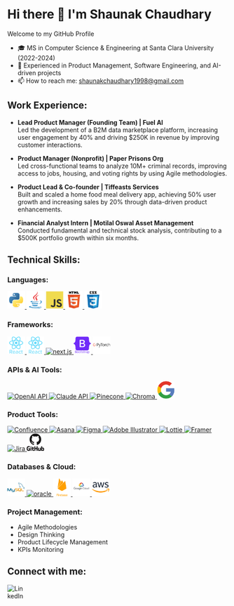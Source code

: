 # Hi there 👋 I'm Shaunak Chaudhary

Welcome to my GitHub Profile

- 🎓 MS in Computer Science & Engineering at Santa Clara University (2022-2024)
- 🌱 Experienced in Product Management, Software Engineering, and AI-driven projects
- 📫 How to reach me: [shaunakchaudhary1998@gmail.com](mailto:shaunakchaudhary1998@gmail.com)

## Work Experience:
- **Lead Product Manager (Founding Team) | Fuel AI**  
  Led the development of a B2M data marketplace platform, increasing user engagement by 40% and driving $250K in revenue by improving customer interactions.

- **Product Manager (Nonprofit) | Paper Prisons Org**  
  Led cross-functional teams to analyze 10M+ criminal records, improving access to jobs, housing, and voting rights by using Agile methodologies.

- **Product Lead & Co-founder | Tiffeasts Services**  
  Built and scaled a home food meal delivery app, achieving 50% user growth and increasing sales by 20% through data-driven product enhancements.

- **Financial Analyst Intern | Motilal Oswal Asset Management**  
  Conducted fundamental and technical stock analysis, contributing to a $500K portfolio growth within six months.

## Technical Skills:

### Languages:
<p align="left">
  <a href="https://www.python.org" target="_blank"> <img src="https://raw.githubusercontent.com/devicons/devicon/master/icons/python/python-original.svg" alt="python" width="40" height="40"/> </a>
  <a href="https://www.java.com" target="_blank"> <img src="https://raw.githubusercontent.com/devicons/devicon/master/icons/java/java-original.svg" alt="java" width="40" height="40"/> </a>
  <a href="https://developer.mozilla.org/en-US/docs/Web/JavaScript" target="_blank"> <img src="https://raw.githubusercontent.com/devicons/devicon/master/icons/javascript/javascript-original.svg" alt="javascript" width="40" height="40"/> </a>
  <a href="https://developer.mozilla.org/en-US/docs/Web/HTML" target="_blank"> <img src="https://raw.githubusercontent.com/devicons/devicon/master/icons/html5/html5-original-wordmark.svg" alt="html5" width="40" height="40"/> </a>
  <a href="https://developer.mozilla.org/en-US/docs/Web/CSS" target="_blank"> <img src="https://raw.githubusercontent.com/devicons/devicon/master/icons/css3/css3-original-wordmark.svg" alt="css3" width="40" height="40"/> </a>
</p>

### Frameworks:
<p align="left">
  <a href="https://reactjs.org/" target="_blank"> <img src="https://raw.githubusercontent.com/devicons/devicon/master/icons/react/react-original-wordmark.svg" alt="react" width="40" height="40"/> </a>
  <a href="https://reactnative.dev/" target="_blank"> <img src="https://raw.githubusercontent.com/devicons/devicon/master/icons/react/react-original-wordmark.svg" alt="react native" width="40" height="40"/> </a>
  <a href="https://nextjs.org/" target="_blank"> <img src="https://cdn.worldvectorlogo.com/logos/nextjs-2.svg" alt="next.js" width="40" height="40"/> </a>
  <a href="https://getbootstrap.com/" target="_blank"> <img src="https://raw.githubusercontent.com/devicons/devicon/master/icons/bootstrap/bootstrap-plain-wordmark.svg" alt="bootstrap" width="40" height="40"/> </a>
  <a href="https://pytorch.org/" target="_blank"> <img src="https://raw.githubusercontent.com/devicons/devicon/master/icons/pytorch/pytorch-original-wordmark.svg" alt="pytorch" width="40" height="40"/> </a>
</p>

### APIs & AI Tools:
<p align="left">
  <a href="https://openai.com/" target="_blank"> <img src="https://upload.wikimedia.org/wikipedia/commons/0/04/OpenAI_Logo.svg" alt="OpenAI API" width="40" height="40"/> </a>
  <a href="https://www.anthropic.com/" target="_blank"> <img src="https://cdn.worldvectorlogo.com/logos/claude.svg" alt="Claude API" width="40" height="40"/> </a>
  <a href="https://pinecone.io/" target="_blank"> <img src="https://pbs.twimg.com/profile_images/1347633941787394048/z_xcHOdO_400x400.jpg" alt="Pinecone" width="40" height="40"/> </a>
  <a href="https://chromadb.com/" target="_blank"> <img src="https://seeklogo.com/images/C/chroma-logo-5D8A258E21-seeklogo.com.png" alt="Chroma" width="40" height="40"/> </a>
  <a href="https://analytics.google.com/" target="_blank"> <img src="https://raw.githubusercontent.com/devicons/devicon/master/icons/google/google-original.svg" alt="Google Analytics" width="40" height="40"/> </a>
</p>

### Product Tools:
<p align="left">
  <a href="https://www.atlassian.com/software/confluence" target="_blank"> <img src="https://upload.wikimedia.org/wikipedia/commons/3/35/Confluence_Logo.svg" alt="Confluence" width="40" height="40"/> </a>
  <a href="https://asana.com/" target="_blank"> <img src="https://asana.com/-/static/images/icons/favicon-32.png" alt="Asana" width="40" height="40"/> </a>
  <a href="https://www.figma.com/" target="_blank"> <img src="https://upload.wikimedia.org/wikipedia/commons/3/33/Figma-logo.svg" alt="Figma" width="40" height="40"/> </a>
  <a href="https://www.adobe.com/products/illustrator.html" target="_blank"> <img src="https://upload.wikimedia.org/wikipedia/commons/f/fb/Adobe_Illustrator_CC_icon.svg" alt="Adobe Illustrator" width="40" height="40"/> </a>
  <a href="https://lottiefiles.com/" target="_blank"> <img src="https://lottiefiles.com/logo.png" alt="Lottie" width="40" height="40"/> </a>
  <a href="https://www.framer.com/" target="_blank"> <img src="https://upload.wikimedia.org/wikipedia/commons/6/6a/Framer_Logo.png" alt="Framer" width="40" height="40"/> </a>
  <a href="https://www.atlassian.com/software/jira" target="_blank"> <img src="https://upload.wikimedia.org/wikipedia/commons/8/83/Jira_logo.svg" alt="Jira" width="40" height="40"/> </a>
  <a href="https://github.com/" target="_blank"> <img src="https://raw.githubusercontent.com/devicons/devicon/master/icons/github/github-original-wordmark.svg" alt="GitHub" width="40" height="40"/> </a>
</p>

### Databases & Cloud:
<p align="left">
  <a href="https://www.mysql.com/" target="_blank"> <img src="https://raw.githubusercontent.com/devicons/devicon/master/icons/mysql/mysql-original-wordmark.svg" alt="mysql" width="40" height="40"/> </a>
  <a href="https://www.oracle.com/database/" target="_blank"> <img src="https://upload.wikimedia.org/wikipedia/commons/2/29/Oracle_logo.svg" alt="oracle" width="40" height="40"/> </a>
  <a href="https://firebase.google.com/" target="_blank"> <img src="https://raw.githubusercontent.com/devicons/devicon/master/icons/firebase/firebase-plain-wordmark.svg" alt="firebase" width="40" height="40"/> </a>
  <a href="https://cloud.google.com/" target="_blank"> <img src="https://raw.githubusercontent.com/devicons/devicon/master/icons/googlecloud/googlecloud-original-wordmark.svg" alt="gcloud" width="40" height="40"/> </a>
  <a href="https://aws.amazon.com/" target="_blank"> <img src="https://raw.githubusercontent.com/devicons/devicon/master/icons/amazonwebservices/amazonwebservices-original-wordmark.svg" alt="aws" width="40" height="40"/> </a>
</p>

### Project Management:
- Agile Methodologies
- Design Thinking
- Product Lifecycle Management
- KPIs Monitoring

## Connect with me:
[<img align="left" alt="LinkedIn" width="40px" src="https://cdn.jsdelivr.net/npm/simple-icons@v3/icons/linkedin.svg" />](https://linkedin.com/in/shaunakc)

